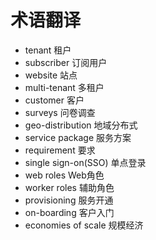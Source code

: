 # 术语翻译

* tenant                            租户  
* subscriber                        订阅用户  
* website                           站点  
* multi-tenant                      多租户  
* customer                          客户  
* surveys                           问卷调查
* geo-distribution                  地域分布式
* service package                   服务方案
* requirement                       要求
* single sign-on(SSO)               单点登录  
* web roles                         Web角色
* worker roles                      辅助角色 
* provisioning                      服务开通
* on-boarding                       客户入门
* economies of scale                规模经济


